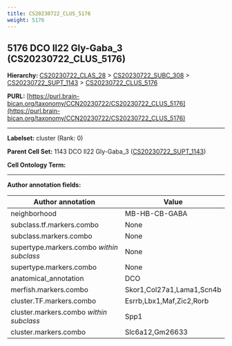 ```yaml
---
title: CS20230722_CLUS_5176
weight: 5176
---
```

## 5176 DCO Il22 Gly-Gaba_3 (CS20230722_CLUS_5176)
<b>Hierarchy: </b>
[CS20230722_CLAS_28](../CS20230722_CLAS_28) >
[CS20230722_SUBC_308](../CS20230722_SUBC_308) >
[CS20230722_SUPT_1143](../CS20230722_SUPT_1143) >
[CS20230722_CLUS_5176](../CS20230722_CLUS_5176)

**PURL:** [https://purl.brain-bican.org/taxonomy/CCN20230722/CS20230722_CLUS_5176](https://purl.brain-bican.org/taxonomy/CCN20230722/CS20230722_CLUS_5176)

---


**Labelset:** cluster (Rank: 0)

**Parent Cell Set:** 1143 DCO Il22 Gly-Gaba_3 ([CS20230722_SUPT_1143](../CS20230722_SUPT_1143))



**Cell Ontology Term:** 

[MARKER GENES.]: #


---

[TRANSFERRED ANNOTATIONS.]: #


[AUTHOR ANNOTATION FIELDS.]: #


**Author annotation fields:**

| Author annotation | Value |
|-------------------|-------|
|neighborhood|MB-HB-CB-GABA|
|subclass.tf.markers.combo|None|
|subclass.markers.combo|None|
|supertype.markers.combo _within subclass_|None|
|supertype.markers.combo|None|
|anatomical_annotation|DCO|
|merfish.markers.combo|Skor1,Col27a1,Lama1,Scn4b|
|cluster.TF.markers.combo|Esrrb,Lbx1,Maf,Zic2,Rorb|
|cluster.markers.combo _within subclass_|Spp1|
|cluster.markers.combo|Slc6a12,Gm26633|
